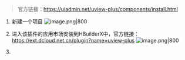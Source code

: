 >官方链接：https://uiadmin.net/uview-plus/components/install.html
1. 新建一个项目
![image.png|800](https://cdn.jsdelivr.net/gh/xuezhaorong/Picgo//Source/fix-dir/picgo/picgo-clipboard-images/2025/03/04/19-39-45-6d2cd0acc02d23f744f9156b86603592-20250304193943-679d69.png)

2. 进入该插件的应用市场安装到HBuilderX中，官方链接：https://ext.dcloud.net.cn/plugin?name=uview-plus
![image.png|800](https://cdn.jsdelivr.net/gh/xuezhaorong/Picgo//Source/fix-dir/picgo/picgo-clipboard-images/2025/03/04/19-45-32-623a8491d05e1005b56a9f2174342463-20250304194531-4d320b.png)

3. 